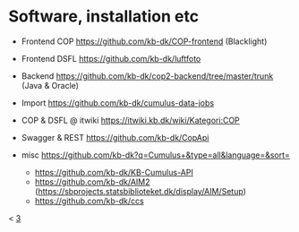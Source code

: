 
# Software,  installation etc

* Frontend COP  https://github.com/kb-dk/COP-frontend (Blacklight)
* Frontend DSFL https://github.com/kb-dk/luftfoto
* Backend https://github.com/kb-dk/cop2-backend/tree/master/trunk (Java & Oracle)
* Import  https://github.com/kb-dk/cumulus-data-jobs
* COP & DSFL @ itwiki https://itwiki.kb.dk/wiki/Kategori:COP

* Swagger & REST https://github.com/kb-dk/CopApi

* misc https://github.com/kb-dk?q=Cumulus+&type=all&language=&sort=
  * https://github.com/kb-dk/KB-Cumulus-API
  * https://github.com/kb-dk/AIM2 (https://sbprojects.statsbiblioteket.dk/display/AIM/Setup)
  * https://github.com/kb-dk/ccs
  
< [3](slide03.md)
